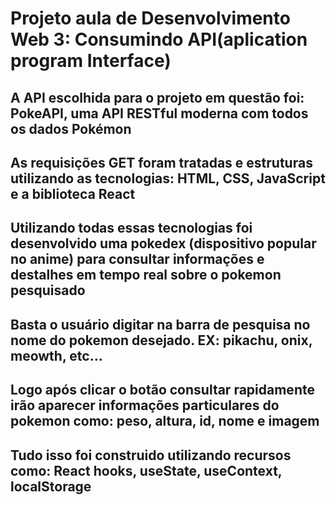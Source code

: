 # Projeto aula de Desenvolvimento Web 3: Consumindo API(aplication program Interface) 

## A API escolhida para o projeto em questão foi: PokeAPI, uma API RESTful moderna com todos os dados Pokémon 

## As requisições GET foram tratadas e estruturas utilizando as tecnologias: HTML, CSS, JavaScript e a biblioteca React

## Utilizando todas essas tecnologias foi desenvolvido uma pokedex (dispositivo popular no anime) para consultar informações e destalhes em tempo real sobre o pokemon pesquisado 

## Basta o usuário digitar na barra de pesquisa no nome do pokemon desejado. EX: pikachu, onix, meowth, etc... 

## Logo após clicar o botão consultar rapidamente irão aparecer informações particulares do pokemon como: peso, altura, id, nome e imagem

## Tudo isso foi construido utilizando recursos como: React hooks, useState, useContext, localStorage 